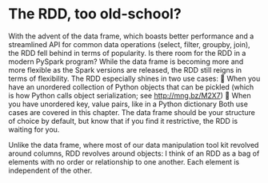 # The RDD, too old-school?

With the advent of the data frame, which boasts better performance and a streamlined API for common data operations (select, filter, groupby, join), the RDD fell behind in terms of popularity. Is there room for the RDD in a modern PySpark program?
While the data frame is becoming more and more flexible as the Spark versions are released, the RDD still reigns in terms of flexibility. The RDD especially shines in two use cases:
 When you have an unordered collection of Python objects that can be pickled (which is how Python calls object serialization; see http://mng.bz/M2X7)
 When you have unordered key, value pairs, like in a Python dictionary
Both use cases are covered in this chapter. The data frame should be your structure of choice by default, but know that if you find it restrictive, the RDD is waiting for you.

Unlike the data frame, where most of our data manipulation tool kit revolved around columns, RDD revolves around objects: I think of an RDD as a bag of elements with no order or relationship to one another. Each element is independent of the other.
